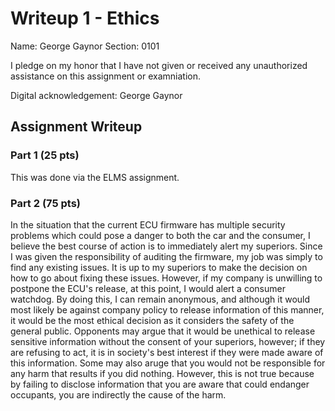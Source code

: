 # Writeup 1 - Ethics

Name: George Gaynor
Section: 0101

I pledge on my honor that I have not given or received any unauthorized assistance on this assignment or examniation.

Digital acknowledgement: George Gaynor

## Assignment Writeup

### Part 1 (25 pts)

This was done via the ELMS assignment.

### Part 2 (75 pts)

In the situation that the current ECU firmware has multiple security problems which could pose a danger to both the car and the consumer, I believe the best course of action is to immediately alert my superiors. Since I was given the responsibility of auditing the firmware, my job was simply to find any existing issues. It is up to my superiors to make the decision on how to go about fixing these issues. However, if my company is unwilling to postpone the ECU's release, at this point, I would alert a consumer watchdog. By doing this, I can remain anonymous, and although it would most likely be against company policy to release information of this manner, it would be the most ethical decision as it considers the safety of the general public. Opponents may argue that it would be unethical to release sensitive information without the consent of your superiors, however; if they are refusing to act, it is in society's best interest if they were made aware of this information. Some may also aruge that you would not be responsible for any harm that results if you did nothing. However, this is not true because by failing to disclose information that you are aware that could endanger occupants, you are indirectly the cause of the harm.
